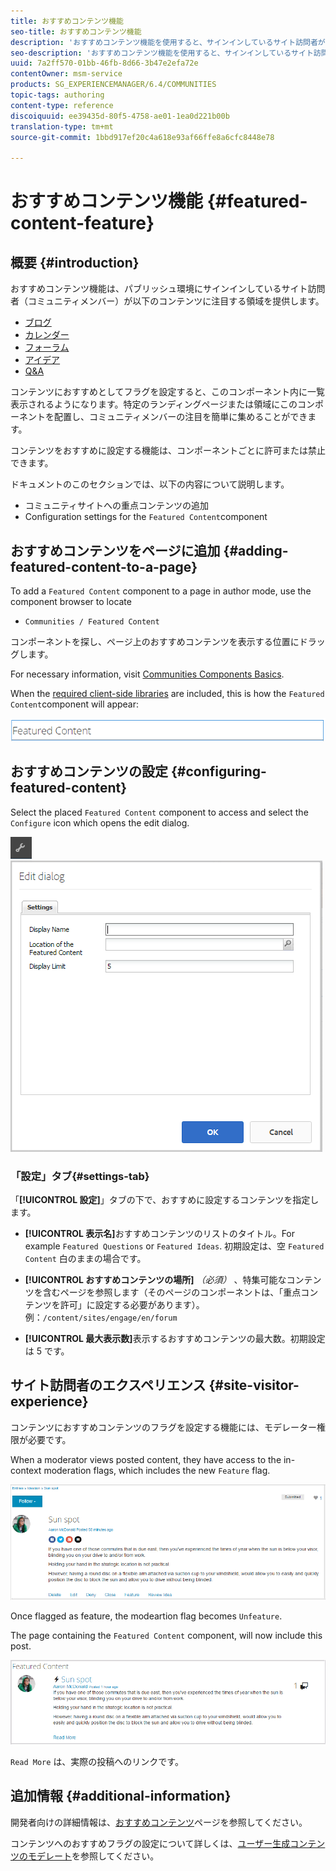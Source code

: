 ```yaml
---
title: おすすめコンテンツ機能
seo-title: おすすめコンテンツ機能
description: 'おすすめコンテンツ機能を使用すると、サインインしているサイト訪問者がコンテンツに注目します '
seo-description: 'おすすめコンテンツ機能を使用すると、サインインしているサイト訪問者がコンテンツに注目します '
uuid: 7a2ff570-01bb-46fb-8d66-3b47e2efa72e
contentOwner: msm-service
products: SG_EXPERIENCEMANAGER/6.4/COMMUNITIES
topic-tags: authoring
content-type: reference
discoiquuid: ee39435d-80f5-4758-ae01-1ea0d221b00b
translation-type: tm+mt
source-git-commit: 1bbd917ef20c4a618e93af66ffe8a6cfc8448e78

---
```



# おすすめコンテンツ機能 {#featured-content-feature}

## 概要 {#introduction}

おすすめコンテンツ機能は、パブリッシュ環境にサインインしているサイト訪問者（コミュニティメンバー）が以下のコンテンツに注目する領域を提供します。

* [ブログ](blog-feature.md)
* [カレンダー](calendar.md)
* [フォーラム](forum.md)
* [アイデア](ideation-feature.md)
* [Q&amp;A](working-with-qna.md)

コンテンツにおすすめとしてフラグを設定すると、このコンポーネント内に一覧表示されるようになります。特定のランディングページまたは領域にこのコンポーネントを配置し、コミュニティメンバーの注目を簡単に集めることができます。

コンテンツをおすすめに設定する機能は、コンポーネントごとに許可または禁止できます。

ドキュメントのこのセクションでは、以下の内容について説明します。

* コミュニティサイトへの重点コンテンツの追加
* Configuration settings for the `Featured Content`component

## おすすめコンテンツをページに追加 {#adding-featured-content-to-a-page}

To add a `Featured Content` component to a page in author mode, use the component browser to locate

* `Communities / Featured Content`

コンポーネントを探し、ページ上のおすすめコンテンツを表示する位置にドラッグします。

For necessary information, visit [Communities Components Basics](basics.md).

When the [required client-side libraries](essentials-featured.md#essentials-for-client-side) are included, this is how the `Featured Content`component will appear:

![chlimage_1-13](assets/chlimage_1-13.png)

## おすすめコンテンツの設定 {#configuring-featured-content}

Select the placed `Featured Content` component to access and select the `Configure` icon which opens the edit dialog.

![chlimage_1-14](assets/chlimage_1-14.png)![chlimage_1-15](assets/chlimage_1-15.png)

### 「設定」タブ{#settings-tab}

「**[!UICONTROL 設定]**」タブの下で、おすすめに設定するコンテンツを指定します。

* **[!UICONTROL 表示名]**&#x200B;おすすめコンテンツのリストのタイトル。For example `Featured Questions` or `Featured Ideas`. 初期設定は、空 `Featured Content` 白のままの場合です。

* **[!UICONTROL おすすめコンテンツの場所]**
   *（必須）* 、特集可能なコンテンツを含むページを参照します（そのページのコンポーネントは、「重点コンテンツを許可」に設定する必要があります）。 例：`/content/sites/engage/en/forum`

* **[!UICONTROL 最大表示数]**&#x200B;表示するおすすめコンテンツの最大数。初期設定は 5 です。

## サイト訪問者のエクスペリエンス {#site-visitor-experience}

コンテンツにおすすめコンテンツのフラグを設定する機能には、モデレーター権限が必要です。

When a moderator views posted content, they have access to the in-context moderation flags, which includes the new `Feature` flag.

![chlimage_1-16](assets/chlimage_1-16.png)

Once flagged as feature, the modeartion flag becomes `Unfeature`.

The page containing the `Featured Content` component, will now include this post.

![chlimage_1-17](assets/chlimage_1-17.png)

`Read More` は、実際の投稿へのリンクです。

## 追加情報 {#additional-information}

開発者向けの詳細情報は、[おすすめコンテンツ](essentials-featured.md)ページを参照してください。

コンテンツへのおすすめフラグの設定について詳しくは、[ユーザー生成コンテンツのモデレート](moderate-ugc.md)を参照してください。
